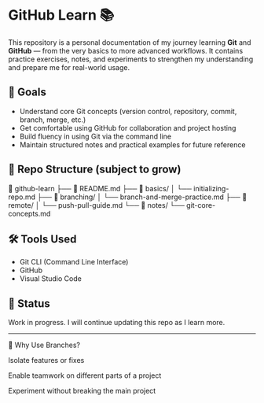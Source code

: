# GitHub Learn 📚

This repository is a personal documentation of my journey learning **Git** and **GitHub** — from the very basics to more advanced workflows. It contains practice exercises, notes, and experiments to strengthen my understanding and prepare me for real-world usage.

## 🎯 Goals
- Understand core Git concepts (version control, repository, commit, branch, merge, etc.)
- Get comfortable using GitHub for collaboration and project hosting
- Build fluency in using Git via the command line
- Maintain structured notes and practical examples for future reference

## 📂 Repo Structure (subject to grow)
📁 github-learn
├── 📄 README.md
├── 📁 basics/
│ └── initializing-repo.md
├── 📁 branching/
│ └── branch-and-merge-practice.md
├── 📁 remote/
│ └── push-pull-guide.md
└── 📁 notes/
└── git-core-concepts.md

## 🛠️ Tools Used
- Git CLI (Command Line Interface)
- GitHub
- Visual Studio Code

## 🚧 Status
Work in progress. I will continue updating this repo as I learn more.

---

📌 Why Use Branches?

  Isolate features or fixes

  Enable teamwork on different parts of a project

  Experiment without breaking the main project